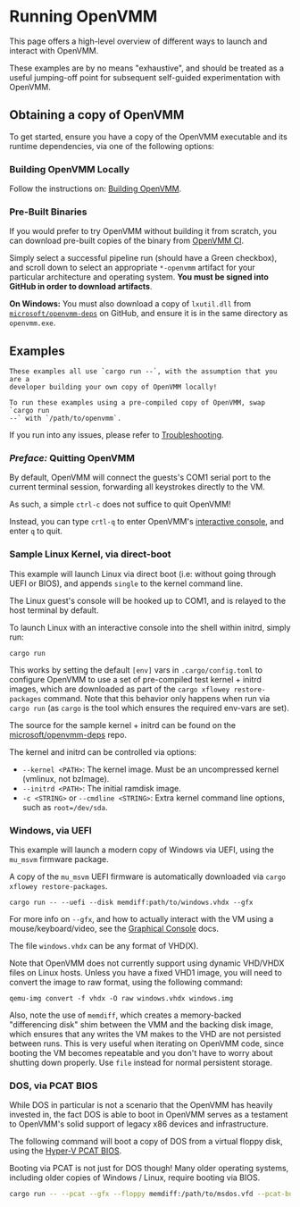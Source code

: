 
# Running OpenVMM

This page offers a high-level overview of different ways to launch and interact
with OpenVMM.

These examples are by no means "exhaustive", and should be treated as a useful
jumping-off point for subsequent self-guided experimentation with OpenVMM.

## Obtaining a copy of OpenVMM

To get started, ensure you have a copy of the OpenVMM executable and its runtime
dependencies, via one of the following options:

### Building OpenVMM Locally

Follow the instructions on: [Building OpenVMM](../../dev_guide/getting_started/build_openvmm.md).

### Pre-Built Binaries

If you would prefer to try OpenVMM without building it from scratch, you can
download pre-built copies of the binary from
[OpenVMM CI](https://github.com/microsoft/openvmm/actions/workflows/openvmm-ci.yaml).

Simply select a successful pipeline run (should have a Green checkbox), and
scroll down to select an appropriate `*-openvmm` artifact for your particular
architecture and operating system.  **You must be signed into GitHub in order
to download artifacts**.

**On Windows:** You must also download a copy of `lxutil.dll` from
[`microsoft/openvmm-deps`](https://github.com/microsoft/openvmm-deps/releases/tag/Microsoft.WSL.LxUtil.10.0.26100.1-240331-1435.ge-release)
on GitHub, and ensure it is in the same directory as `openvmm.exe`.

## Examples

```admonish tip
These examples all use `cargo run --`, with the assumption that you are a
developer building your own copy of OpenVMM locally!

To run these examples using a pre-compiled copy of OpenVMM, swap `cargo run
--` with `/path/to/openvmm`.
```

If you run into any issues, please refer to [Troubleshooting](./troubleshooting.md).

### _Preface:_ Quitting OpenVMM

By default, OpenVMM will connect the guests's COM1 serial port to the current
terminal session, forwarding all keystrokes directly to the VM.

As such, a simple `ctrl-c` does not suffice to quit OpenVMM!

Instead, you can type `crtl-q` to enter OpenVMM's [interactive console](../../reference/openvmm/management/interactive_console.md), and enter `q` to quit.

### Sample Linux Kernel, via direct-boot

This example will launch Linux via direct boot (i.e: without going through UEFI
or BIOS), and appends `single` to the kernel command line.

The Linux guest's console will be hooked up to COM1, and is relayed to the host
terminal by default.

To launch Linux with an interactive console into the shell within initrd, simply
run:

```shell
cargo run
```

This works by setting the default `[env]` vars in `.cargo/config.toml` to
configure OpenVMM to use a set of pre-compiled test kernel + initrd images,
which are downloaded as part of the `cargo xflowey restore-packages` command.
Note that this behavior only happens when run via `cargo run` (as `cargo` is the
tool which ensures the required env-vars are set).

The source for the sample kernel + initrd can be found on the
[microsoft/openvmm-deps](https://github.com/microsoft/openvmm-deps) repo.

The kernel and initrd can be controlled via options:

* `--kernel <PATH>`: The kernel image. Must be an uncompressed kernel (vmlinux, not bzImage).
* `--initrd <PATH>`: The initial ramdisk image.
* `-c <STRING>` or `--cmdline <STRING>`: Extra kernel command line options, such as `root=/dev/sda`.

### Windows, via UEFI

This example will launch a modern copy of Windows via UEFI, using the `mu_msvm`
firmware package.

A copy of the `mu_msvm` UEFI firmware is automatically downloaded via `cargo
xflowey restore-packages`.

```shell
cargo run -- --uefi --disk memdiff:path/to/windows.vhdx --gfx
```

For more info on `--gfx`, and how to actually interact with the VM using a
mouse/keyboard/video, see the [Graphical Console](../../reference/openvmm/graphical_console.md)
docs.

The file `windows.vhdx` can be any format of VHD(X).

Note that OpenVMM does not currently support using dynamic VHD/VHDX files on
Linux hosts. Unless you have a fixed VHD1 image, you will need to convert the
image to raw format, using the following command:

```shell
qemu-img convert -f vhdx -O raw windows.vhdx windows.img
```

Also, note the use of `memdiff`, which creates a memory-backed "differencing
disk" shim between the VMM and the backing disk image, which ensures that any
writes the VM makes to the VHD are not persisted between runs. This is very
useful when iterating on OpenVMM code, since booting the VM becomes repeatable
and you don't have to worry about shutting down properly. Use `file` instead for
normal persistent storage.

### DOS, via PCAT BIOS

While DOS in particular is not a scenario that the OpenVMM has heavily invested
in, the fact DOS is able to boot in OpenVMM serves as a testament to OpenVMM's
solid support of legacy x86 devices and infrastructure.

The following command will boot a copy of DOS from a virtual floppy disk, using
the [Hyper-V PCAT BIOS](../../reference/devices/firmware/pcat_bios.md).

Booting via PCAT is not just for DOS though! Many older operating systems,
including older copies of Windows / Linux, require booting via BIOS.

```bash
cargo run -- --pcat --gfx --floppy memdiff:/path/to/msdos.vfd --pcat-boot-order=floppy,optical,hdd
```
